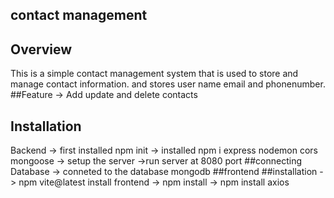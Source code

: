 ## contact management
## Overview
This is a simple contact management system that is used to store and manage contact information. and stores user name email and  phonenumber.
##Feature
-> Add update and delete contacts
## Installation
Backend
-> first installed npm init
-> installed npm i express nodemon cors mongoose
-> setup the server
->run server at 8080 port
##connecting Database
-> conneted to the database mongodb
##frontend
##installation
-> npm vite@latest install frontend
-> npm install
-> npm install axios

